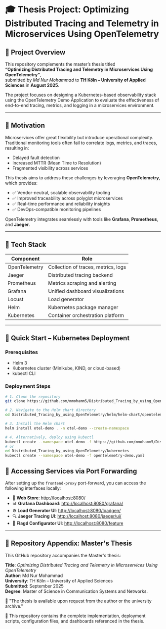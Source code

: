 # 🎓 Thesis Project: Optimizing Distributed Tracing and Telemetry in Microservices Using OpenTelemetry

## 📘 Project Overview
This repository complements the master’s thesis titled  
**“Optimizing Distributed Tracing and Telemetry in Microservices Using OpenTelemetry”**,  
submitted by *Md Nur Mohammad* to **TH Köln – University of Applied Sciences** in **August 2025**.  

The project focuses on designing a Kubernetes-based observability stack using the OpenTelemetry Demo Application to evaluate the effectiveness of end-to-end tracing, metrics, and logging in a microservices environment.

---

## 🎯 Motivation
Microservices offer great flexibility but introduce operational complexity. Traditional monitoring tools often fail to correlate logs, metrics, and traces, resulting in:

- Delayed fault detection
- Increased MTTR (Mean Time to Resolution)
- Fragmented visibility across services

This thesis aims to address these challenges by leveraging **OpenTelemetry**, which provides:

- ✅ Vendor-neutral, scalable observability tooling  
- ✅ Improved traceability across polyglot microservices  
- ✅ Real-time performance and reliability insights  
- ✅ DevOps-compatible monitoring pipelines  

OpenTelemetry integrates seamlessly with tools like **Grafana**, **Prometheus**, and **Jaeger**.

---

## 🧰 Tech Stack

| Component      | Role                                 |
|----------------|--------------------------------------|
| OpenTelemetry  | Collection of traces, metrics, logs  |
| Jaeger         | Distributed tracing backend          |
| Prometheus     | Metrics scraping and alerting        |
| Grafana        | Unified dashboard visualizations     |
| Locust         | Load generator                       |
| Helm           | Kubernetes package manager           |
| Kubernetes     | Container orchestration platform     |

---

## 🚀 Quick Start – Kubernetes Deployment

### Prerequisites
- Helm 3
- Kubernetes cluster (Minikube, KIND, or cloud-based)
- kubectl CLI

### Deployment Steps

```bash
# 1. Clone the repository
git clone https://github.com/mmohamm5/Distributed_Tracing_by_using_OpenTelemetry.git

# 2. Navigate to the Helm chart directory
cd Distributed_Tracing_by_using_OpenTelemetry/helm/helm-chart/opentelemetry-demo

# 3. Install the Helm chart
helm install otel-demo . -n otel-demo --create-namespace

# 4. Alternatively, deploy using kubectl
kubectl create --namespace otel-demo -f https://github.com/mmohamm5/Distributed_Tracing_by_using_OpenTelemetry/blob/master/kubernetes/opentelemetry-demo.yaml
# or
cd Distributed_Tracing_by_using_OpenTelemetry/kubernetes
kubectl create --namespace otel-demo -f opentelemetry-demo.yaml

```

## 🔗 Accessing Services via Port Forwarding

After setting up the `frontend-proxy` port-forward, you can access the following interfaces locally:

- 🛒 **Web Store**: [http://localhost:8080/](http://localhost:8080/)
- 📊 **Grafana Dashboard**: [http://localhost:8080/grafana/](http://localhost:8080/grafana/)
- ⚙️ **Load Generator UI**: [http://localhost:8080/loadgen/](http://localhost:8080/loadgen/)
- 🔍 **Jaeger Tracing UI**: [http://localhost:8080/jaeger/ui/](http://localhost:8080/jaeger/ui/)
- 🚩 **Flagd Configurator UI**: [http://localhost:8080/feature](http://localhost:8080/feature)

---

## 📎 Repository Appendix: Master's Thesis

This GitHub repository accompanies the Master's thesis:

**Title**: *Optimizing Distributed Tracing and Telemetry in Microservices Using OpenTelemetry*  
**Author**: Md Nur Mohammad  
**University**: TH Köln – University of Applied Sciences  
**Submitted**: September 2025  
**Degree**: Master of Science in Communication Systems and Networks.

📄  "The thesis is available upon request from the author or the university archive."

📘 This repository contains the complete implementation, deployment scripts, configuration files, and dashboards referenced in the thesis.
